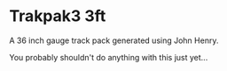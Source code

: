 # Trakpak3 3ft
A 36 inch gauge track pack generated using John Henry.

You probably shouldn't do anything with this just yet...
